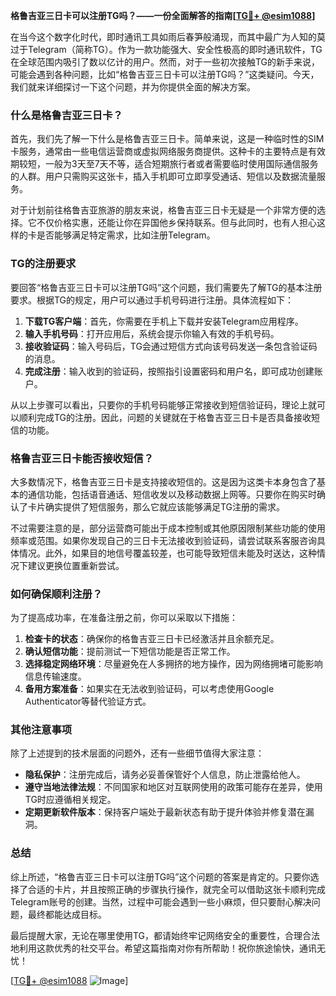 **格鲁吉亚三日卡可以注册TG吗？——一份全面解答的指南[[TG💪+ @esim1088](https://t.me/s/esim1088)]**

在当今这个数字化时代，即时通讯工具如雨后春笋般涌现，而其中最广为人知的莫过于Telegram（简称TG）。作为一款功能强大、安全性极高的即时通讯软件，TG在全球范围内吸引了数以亿计的用户。然而，对于一些初次接触TG的新手来说，可能会遇到各种问题，比如“格鲁吉亚三日卡可以注册TG吗？”这类疑问。今天，我们就来详细探讨一下这个问题，并为你提供全面的解决方案。

### 什么是格鲁吉亚三日卡？

首先，我们先了解一下什么是格鲁吉亚三日卡。简单来说，这是一种临时性的SIM卡服务，通常由一些电信运营商或虚拟网络服务商提供。这种卡的主要特点是有效期较短，一般为3天至7天不等，适合短期旅行者或者需要临时使用国际通信服务的人群。用户只需购买这张卡，插入手机即可立即享受通话、短信以及数据流量服务。

对于计划前往格鲁吉亚旅游的朋友来说，格鲁吉亚三日卡无疑是一个非常方便的选择。它不仅价格实惠，还能让你在异国他乡保持联系。但与此同时，也有人担心这样的卡是否能够满足特定需求，比如注册Telegram。

### TG的注册要求

要回答“格鲁吉亚三日卡可以注册TG吗”这个问题，我们需要先了解TG的基本注册要求。根据TG的规定，用户可以通过手机号码进行注册。具体流程如下：

1. **下载TG客户端**：首先，你需要在手机上下载并安装Telegram应用程序。
2. **输入手机号码**：打开应用后，系统会提示你输入有效的手机号码。
3. **接收验证码**：输入号码后，TG会通过短信方式向该号码发送一条包含验证码的消息。
4. **完成注册**：输入收到的验证码，按照指引设置密码和用户名，即可成功创建账户。

从以上步骤可以看出，只要你的手机号码能够正常接收到短信验证码，理论上就可以顺利完成TG的注册。因此，问题的关键就在于格鲁吉亚三日卡是否具备接收短信的功能。

### 格鲁吉亚三日卡能否接收短信？

大多数情况下，格鲁吉亚三日卡是支持接收短信的。这是因为这类卡本身包含了基本的通信功能，包括语音通话、短信收发以及移动数据上网等。只要你在购买时确认了卡片确实提供了短信服务，那么它就应该能够满足TG注册的需求。

不过需要注意的是，部分运营商可能出于成本控制或其他原因限制某些功能的使用频率或范围。如果你发现自己的三日卡无法接收到验证码，请尝试联系客服咨询具体情况。此外，如果目的地信号覆盖较差，也可能导致短信未能及时送达，这种情况下建议更换位置重新尝试。

### 如何确保顺利注册？

为了提高成功率，在准备注册之前，你可以采取以下措施：

1. **检查卡的状态**：确保你的格鲁吉亚三日卡已经激活并且余额充足。
2. **确认短信功能**：提前测试一下短信功能是否正常工作。
3. **选择稳定网络环境**：尽量避免在人多拥挤的地方操作，因为网络拥堵可能影响信息传输速度。
4. **备用方案准备**：如果实在无法收到验证码，可以考虑使用Google Authenticator等替代验证方式。

### 其他注意事项

除了上述提到的技术层面的问题外，还有一些细节值得大家注意：

- **隐私保护**：注册完成后，请务必妥善保管好个人信息，防止泄露给他人。
- **遵守当地法律法规**：不同国家和地区对互联网使用的政策可能存在差异，使用TG时应遵循相关规定。
- **定期更新软件版本**：保持客户端处于最新状态有助于提升体验并修复潜在漏洞。

### 总结

综上所述，“格鲁吉亚三日卡可以注册TG吗”这个问题的答案是肯定的。只要你选择了合适的卡片，并且按照正确的步骤执行操作，就完全可以借助这张卡顺利完成Telegram账号的创建。当然，过程中可能会遇到一些小麻烦，但只要耐心解决问题，最终都能达成目标。

最后提醒大家，无论在哪里使用TG，都请始终牢记网络安全的重要性，合理合法地利用这款优秀的社交平台。希望这篇指南对你有所帮助！祝你旅途愉快，通讯无忧！

[[TG💪+ @esim1088](https://t.me/s/esim1088) ![Image](https://i.postimg.cc/4NQfJmqS/Snipaste-2025-05-13-00-14-12.png)]